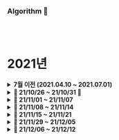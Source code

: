 ### Algorithm 📘


<br />
<br />

# 2021년
<details markdown="1">
<summary><strong> 7월 이전 (2021.04.10 ~ 2021.07.01)</strong></summary>
<br>

4월부터 7월까지 [GitBook](https://app.gitbook.com/@juhwan-dev/s/til/til)에 알고리즘 공부한 내용을 업로드하였습니다.

</details>




<details markdown="1">
<summary><strong> 🌾 21/10/26 ~ 21/10/31 🌾</strong></summary>
<br>
<br>


|                 문제              |                             풀이                             |
| :-------------------------------: | :----------------------------------------------------------- |
|프로그래머스 [거리두기 확인하기](https://bit.ly/3nN7Huz) <br> 프로그래머스 [뉴스 클러스터링](https://bit.ly/3pJU3eh) <br> BOJ 2606 [바이러스](https://www.acmicpc.net/problem/2606) <br> BOJ 2667 [단지번호붙이기](https://www.acmicpc.net/problem/2667) <br> 프로그래머스 [수식 최대화](https://bit.ly/3o0iyRZ) <br> 프로그래머스 [튜플](https://bit.ly/3CyCEJ4) <br> Codeforces #710 (Div.3) [A](https://codeforces.com/contest/1506/problem/A) <br> Codeforces #710 (Div.3) [C](https://codeforces.com/contest/1506/problem/C) <br> BOJ 11279 [최대 힙](https://www.acmicpc.net/problem/11279) |([풀이](https://bit.ly/3bcuWIp)) <br> ([풀이](https://bit.ly/3pB9WU8)) <br> ([풀이](./BaekJoon/src/_24_DFS와_BFS/바이러스_2606번.java)) <br> ([풀이](./BaekJoon/src/_24_DFS와_BFS/단지번호붙이기_2667번.java)) <br> ([풀이](https://bit.ly/2ZBmK1G)) <br> ([풀이1](https://bit.ly/3CwCHVw))([풀이2](https://bit.ly/3EpFLTS)) <br> ([풀이](https://github.com/cofocofo/cofocofo/blob/main/weekly_codeforces/M10/D30%20-%20Codeforces%20Round%20%23710%20(Div.%203)/A%20-%20Strange%20Table/A_%EA%B9%80%EC%A3%BC%ED%99%98.java)) <br> ([풀이](https://github.com/cofocofo/cofocofo/blob/main/weekly_codeforces/M10/D30%20-%20Codeforces%20Round%20%23710%20(Div.%203)/C%20-%20Double-ended%20Strings/C_%EA%B9%80%EC%A3%BC%ED%99%98.java)) <br> ([풀이](./BaekJoon/src/_22_PriorityQueue/최대_힙_11279번.java))<br> |

<br>

</details>


<details markdown="1">
<summary><strong> 🍂 21/11/01 ~ 21/11/07 </strong></summary>
<br>
<br>

|                 문제              |                             풀이                             |
| :-------------------------------: | :----------------------------------------------------------- |
| Codeforces #702 (Div.3) [A](https://codeforces.com/contest/1490/problem/A) <br> Codeforces #702 (Div.3) [B](https://codeforces.com/contest/1490/problem/B) <br> Codeforces #702 (Div.3) [C](https://codeforces.com/contest/1490/problem/C) <br> BOJ 1463 [1로 만들기](https://www.acmicpc.net/problem/1463) | ([풀이](https://github.com/cofocofo/cofocofo/blob/main/weekly_codeforces/M11/D06%20-%20Codeforces%20Round%20%23702%20(Div.%203)/A%20-%20Dense%20Array/A_%EA%B9%80%EC%A3%BC%ED%99%98.java)) <br> ([풀이](https://github.com/cofocofo/cofocofo/blob/main/weekly_codeforces/M11/D06%20-%20Codeforces%20Round%20%23702%20(Div.%203)/B%20-%20Balanced%20Remainders/B_%EA%B9%80%EC%A3%BC%ED%99%98.java)) <br> ([풀이](https://github.com/cofocofo/cofocofo/blob/main/weekly_codeforces/M11/D06%20-%20Codeforces%20Round%20%23702%20(Div.%203)/C%20-%20Sum%20of%20Cubes/C_%EA%B9%80%EC%A3%BC%ED%99%98.java)) <br> ([풀이](https://github.com/juhwankim-dev/Algorithm/blob/main/BaekJoon/src/_1463_1%EB%A1%9C_%EB%A7%8C%EB%93%A4%EA%B8%B0.java))|

<br>

</details>


<details markdown="1">
<summary><strong> 🍂 21/11/08 ~ 21/11/14 </strong></summary>
<br>
<br>

|                 문제              |                             풀이                             |
| :-------------------------------: | :----------------------------------------------------------- |
| Codeforces #697 (Div.3) [A](https://codeforces.com/contest/1475/problem/A) <br> Codeforces #697 (Div.3) [B](https://codeforces.com/contest/1475/problem/B) <br> Codeforces #697 (Div.3) [C](https://codeforces.com/contest/1475/problem/E) <br> 프로그래머스 [가장 큰 수](https://programmers.co.kr/learn/courses/30/lessons/42746) <br>  | ([풀이]()) <br> ([풀이]()) <br> ([풀이]()) <br> ([풀이](https://github.com/juhwankim-dev/ssafyAlgorithmStudy/blob/master/src/ssafyAlgorithmStudy/programmers/level2/Week12_%EA%B0%80%EC%9E%A5_%ED%81%B0_%EC%88%98.java))

<br>

</details>




<details markdown="1">
<summary><strong> 🍂 21/11/15 ~ 21/11/21 </strong></summary>
<br>
<br>

|                 문제              |                             풀이                             |
| :-------------------------------: | :----------------------------------------------------------- |
| 프로그래머스 [소수 찾기](https://programmers.co.kr/learn/courses/30/lessons/42839) <br> 프로그래머스 [게임 맵 최단거리](https://programmers.co.kr/learn/courses/30/lessons/1844) <br> 프로그래머스 [조이스틱](https://programmers.co.kr/learn/courses/30/lessons/42860) | ([풀이](https://github.com/juhwankim-dev/ssafyAlgorithmStudy/blob/master/src/ssafyAlgorithmStudy/programmers/level2/Week13_%EC%86%8C%EC%88%98_%EC%B0%BE%EA%B8%B0.java)) <br> ([풀이](https://github.com/juhwankim-dev/ssafyAlgorithmStudy/blob/master/src/ssafyAlgorithmStudy/programmers/level2/Week13_%EA%B2%8C%EC%9E%84_%EB%A7%B5_%EC%B5%9C%EB%8B%A8%EA%B1%B0%EB%A6%AC.java)) <br> ([풀이](https://github.com/juhwankim-dev/ssafyAlgorithmStudy/blob/master/src/ssafyAlgorithmStudy/programmers/level2/Week13_%EC%A1%B0%EC%9D%B4%EC%8A%A4%ED%8B%B1.java))

<br>

</details>




<details markdown="1">
<summary><strong> 🍂 21/11/29 ~ 21/12/05 </strong></summary>
<br>
<br>

|                 문제              |                             풀이                             |
| :-------------------------------: | :----------------------------------------------------------- |
| 프로그래머스 [예상 대진표](https://programmers.co.kr/learn/courses/30/lessons/12985) <br> 프로그래머스 [순위 검색](https://programmers.co.kr/learn/courses/30/lessons/72412) <br> BOJ 1012 [유기농 배추](https://www.acmicpc.net/problem/1012) <br> 산타클로스는_바빠 (직접 만든 문제) <br> BOJ 2178 [미로 탐색](https://www.acmicpc.net/problem/2178) <br> SWEA 1865 [동철이의 일 분배](https://bit.ly/3xVLS0k) <br> BOJ 7576 [토마토](https://www.acmicpc.net/problem/7576) <br> BOJ 7569 [토마토 3차원](https://www.acmicpc.net/problem/7569) | ([풀이](https://github.com/juhwankim-dev/ssafyAlgorithmStudy/blob/master/src/ssafyAlgorithmStudy/programmers/level2/Week14_%EC%98%88%EC%83%81_%EB%8C%80%EC%A7%84%ED%91%9C.java)) <br> ([풀이](https://github.com/juhwankim-dev/ssafyAlgorithmStudy/blob/master/src/ssafyAlgorithmStudy/programmers/level2/Week14_%EC%88%9C%EC%9C%84_%EA%B2%80%EC%83%89.java)) <br> ([풀이](./BaekJoon/src/_1012_유기농_배추.java)) <br> ([풀이](./SelfMade/직접만든문제_산타클로스는_바빠.java)) <br> ([풀이](./BaekJoon/src/_2178_미로_탐색.java)) <br> ([풀이](./Samsung/src/algorithm/_1865_동철이의_일_분배.java)) <br> ([풀이](./BaekJoon/src/_7576_토마토.java)) <br> ([풀이](./BaekJoon/src/_7569_토마토_3차원.java))



<br>

</details>





<details markdown="1">
<summary><strong> 🎅 21/12/06 ~ 21/12/12 </strong></summary>
<br>
<br>

|                 문제              |                             풀이                             |
| :-------------------------------: | :----------------------------------------------------------- |
| 프로그래머스 [괄호 회전하기](https://programmers.co.kr/learn/courses/30/lessons/76502) <br> 프로그래머스 [위장](https://programmers.co.kr/learn/courses/30/lessons/42578) <br> 프로그래머스 [배달](https://programmers.co.kr/learn/courses/30/lessons/12978) <br> BOJ 1697 [숨바꼭질](https://www.acmicpc.net/problem/1697) <br> BOJ 2206 [벽 부수고 이동하기](https://www.acmicpc.net/problem/2206) <br> BOJ 7562 [나이트의 이동](https://www.acmicpc.net/problem/7562) <br> BOJ 1707 [이분 그래프](https://www.acmicpc.net/problem/1707) | ([풀이](https://github.com/juhwankim-dev/ssafyAlgorithmStudy/blob/master/src/ssafyAlgorithmStudy/programmers/level2/Week15_%EA%B4%84%ED%98%B8_%ED%9A%8C%EC%A0%84%ED%95%98%EA%B8%B0.java)) <br> ([풀이](https://github.com/juhwankim-dev/ssafyAlgorithmStudy/blob/master/src/ssafyAlgorithmStudy/programmers/level2/Week15_%EC%9C%84%EC%9E%A5.java)) <br> ([풀이](https://github.com/juhwankim-dev/ssafyAlgorithmStudy/blob/master/src/ssafyAlgorithmStudy/programmers/level2/Week15_%EB%B0%B0%EB%8B%AC.java)) <br> ([풀이](./BaekJoon/src/_1697_숨바꼭질.java)) <br> ([풀이](./BaekJoon/src/_2206_벽_부수고_이동하기.java)) <br> ([풀이](./BaekJoon/src/_7562_나이트의_이동.java)) <br> ([풀이](./BaekJoon/src/_1707_이분_그래프.java))



<br>

</details>
